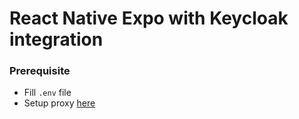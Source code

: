 # React Native Expo with Keycloak integration

### Prerequisite

- Fill `.env` file
- Setup proxy [here](https://docs.expo.dev/versions/latest/sdk/auth-session/#what--authexpoio--does-for-you)
